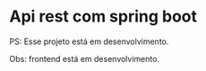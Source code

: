 # Api rest com spring boot




PS: Esse projeto está em desenvolvimento.


Obs: frontend está em desenvolvimento.

